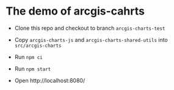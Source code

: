 # The demo of arcgis-cahrts

- Clone this repo and checkout to branch `arcgis-charts-test`

- Copy `arcgis-charts-js` and `arcgis-charts-shared-utils` into `src/arcgis-charts`

- Run `npm ci`

- Run `npm start`

- Open http://localhost:8080/
